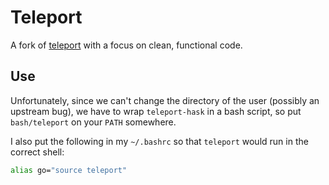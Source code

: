 # Teleport

A fork of [teleport](https://github.com/bollu/teleport) with a focus on clean,
functional code.

## Use

Unfortunately, since we can't change the directory of the user (possibly an
upstream bug), we have to wrap `teleport-hask` in a bash script, so put
`bash/teleport` on your `PATH` somewhere.

I also put the following in my `~/.bashrc` so that `teleport` would run in the
correct shell:

```bash
alias go="source teleport"
```
